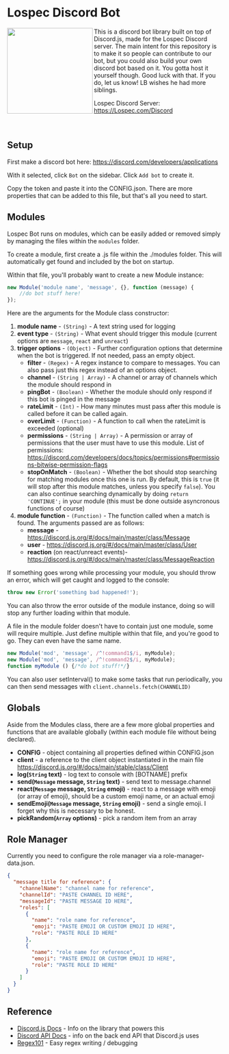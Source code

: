 # Lospec Discord Bot

<img align="left" width="200" height="200" src="https://i.imgur.com/i2DPIwL.png">

This is a discord bot library built on top of Discord.js, made for the Lospec Discord server. The main intent for this repository is to make it so people can contribute to our bot, but you could also build your own discord bot based on it. You gotta host it yourself though. Good luck with that. If you do, let us know! LB wishes he had more siblings.

Lospec Discord Server: https://Lospec.com/Discord

<br clear="both"/>

## Setup

First make a discord bot here: https://discord.com/developers/applications

With it selected, click `Bot` on the sidebar. Click `Add bot` to create it.

Copy the token and paste it into the CONFIG.json. There are more properties that can be added to this file, but that's all you need to start.

## Modules

Lospec Bot runs on modules, which can be easily added or removed simply by managing the files within the `modules` folder.

To create a module, first create a .js file within the ./modules folder. This will automatically get found and included by the bot on startup.

Within that file, you'll probably want to create a new Module instance:

```js
new Module('module name', 'message', {}, function (message) {
    //do bot stuff here!
});
```
Here are the arguments for the Module class constructor:

1. **module name** - `(String)` - A text string used for logging
2. **event type** - `(String)` - What event should trigger this module (current options are `message`, `react` and `unreact`)
3. **trigger options** - `(Object)` - Further configuration options that determine when the bot is triggered. If not needed, pass an empty object.
    + **filter** - `(Regex)` - A regex instance to compare to messages. You can also pass just this regex instead of an options object.
    + **channel** - `(String | Array)` - A channel or array of channels which the module should respond in
    + **pingBot** - `(Boolean)` - Whether the module should only respond if this bot is pinged in the message
    + **rateLimit** - `(Int)` - How many minutes must pass after this module is called before it can be called again.
    +  **overLimit** - `(Function)` - A function to call when the rateLimit is exceeded (optional)
    +  **permissions** - `(String | Array)` - A permission or array of permissions that the user must have to use this module. List of permissions: https://discord.com/developers/docs/topics/permissions#permissions-bitwise-permission-flags
    +  **stopOnMatch** - `(Boolean)` - Whether the bot should stop searching for matching modules once this one is run. By default, this is `true` (it will stop after this module matches, unless you specify `false`). You can also continue searching dynamically by doing `return 'CONTINUE';` in your module (this must be done outside asyncronous functions of course)
4. **module function** - `(Function)` - The function called when a match is found. The arguments passed are as follows:
    + **message** - https://discord.js.org/#/docs/main/master/class/Message
	+ **user** - https://discord.js.org/#/docs/main/master/class/User
    + **reaction** (on react/unreact events)- https://discord.js.org/#/docs/main/master/class/MessageReaction

If something goes wrong while processing your module, you should throw an error, which will get caught and logged to the console:

```js
throw new Error('something bad happened!');
```

You can also throw the error outside of the module instance, doing so will stop any further loading within that module.

A file in the module folder doesn't have to contain just one module, some will require multiple. Just define multiple within that file, and you're good to go. They can even have the same name.

```js
new Module('mod', 'message', /^!command1$/i, myModule);
new Module('mod', 'message', /^!command2$/i, myModule);
function myModule () {/*do bot stuff!*/}
```

You can also user setInterval() to make some tasks that run periodically, you can then send messages with `client.channels.fetch(CHANNELID)`

## Globals

Aside from the Modules class, there are a few more global properties and functions that are available globally (within each module file without being declared).

- **CONFIG** - object containing all properties defined within CONFIG.json
- **client** - a reference to the client object instantiated in the main file https://discord.js.org/#/docs/main/stable/class/Client
- **log(`String` text)** - log text to console with [BOTNAME] prefix
- **send(`Message` message, `String` text)** - send text to message.channel
- **react(`Message` message, `String` emoji)** - react to a message with emoji (or array of emoji), should be a custom emoji name, or an actual emoji
- **sendEmoji(`Message` message, `String` emoji)** - send a single emoji. I forget why this is necessary to be honest.
- **pickRandom(`Array` options)** - pick a random item from an array

## Role Manager

Currently you need to configure the role manager via a role-manager-data.json.

```json
{
  "message title for reference": {
    "channelName": "channel name for reference",
    "channelId": "PASTE CHANNEL ID HERE",
    "messageId": "PASTE MESSAGE ID HERE",
    "roles": [
      {
        "name": "role name for reference",
        "emoji": "PASTE EMOJI OR CUSTOM EMOJI ID HERE",
        "role": "PASTE ROLE ID HERE"
      },
      {
        "name": "role name for reference",
        "emoji": "PASTE EMOJI OR CUSTOM EMOJI ID HERE",
        "role": "PASTE ROLE ID HERE"
      }
    ]
  }
}
```

## Reference

- [Discord.js Docs](https://discord.js.org/#/docs/) - Info on the library that powers this
- [Discord API Docs](https://discord.com/developers/docs/) - info on the back end API that Discord.js uses
- [Regex101](https://regex101.com/) - Easy regex writing / debugging
